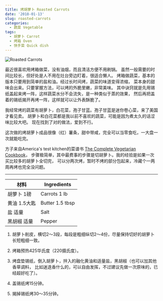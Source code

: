 ```yaml
---
title: 烤胡萝卜 Roasted Carrots
date: '2018-01-13'
slug: roasted-carrots
categories:
  - 蔬菜 Vegetable
tags:
  - 胡萝卜 Carrot
  - 烤箱 Oven
  - 快手菜 Quick dish
---
```


![Roasted Carrots](/img/2018-01-13-roasted-carrots.jpg)

最近很喜欢用烤箱做菜，没有油烟，而且清洁方便不用刷锅。
虽然一般需要的时间比较长，但好处是人不用在灶台旁边盯着，很适合懒人。
烤箱做蔬菜，基本的版本只要用到简单的盐和油。经过长时间烤，蔬菜的味道变得浓缩，
菜本身的甜味会出来。只要掌握方法，可以烤的外脆里嫩，非常美味。
其中诀窍就是先用锡纸盖起来烤一阵，这样蔬菜水分不会流失，是一种类似于蒸的效果，
然后再把盖着的锡纸揭开再烤一阵，这样就可以让外表酥脆了。


我经常烤的蔬菜有胡萝卜，白花菜，孢子甘蓝。孢子甘蓝是迷你卷心菜，来了美国才看见卖。
胡萝卜和白花菜都是我以前不喜欢的蔬菜，可能是因为煮太久的话涩味比较大吧。
现在找到了对的做法，爱到不行。

这次做的烤胡萝卜成品很像（红）薯条，甜中带咸，完全可以当零食吃，一大盘一次就能吃完。

方子来自America's test kitchen的菜谱书 [The Complete Vegetarian Cookbook](https://www.amazon.com/Complete-Vegetarian-Cookbook-Foolproof-Recipes/dp/1936493969/)，
步骤极简单，其中最费事的步骤是切胡萝卜。我的经验是如果一次买比较多的胡萝卜全切完，
可以分两次烤，暂时不烤的部分包起来，冷藏个一两周再烤也完全没问题。

___
|材料                                   |Ingredients            |
|---------------------------------------|-------------------------|
|胡萝卜 1磅                             |Carrots 1 lb       |
|黄油 1.5大匙                           |Butter 1.5 tbsp            |
|盐 适量                                |Salt              |
|黑胡椒 适量                            |Pepper             |

1. 胡萝卜削皮，横切2～3段，每段是粗细纵切2～4份，尽量保持切好的胡萝卜长短粗细一致。

2. 烤箱预热425华氏度（220摄氏度）。

3. 烤盘垫锡纸，倒入胡萝卜，拌入的融化黄油和适量盐，黑胡椒（也可以加其他香草调料，
比如迷迭香什么的，可以自由发挥，不过建议先做一次原味的，已经超好吃了）。

4. 盖锡纸烤15分钟。

5. 揭掉锡纸烤30～35分钟。





